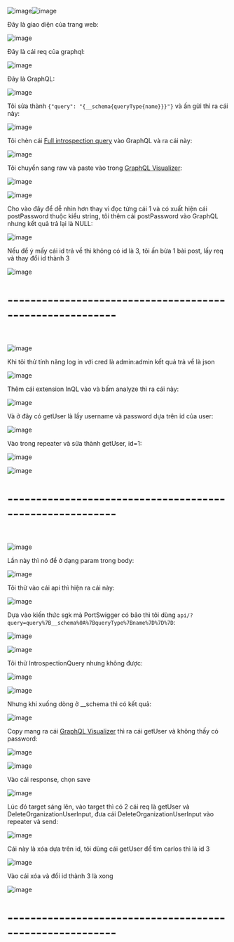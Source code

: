 ![image](https://github.com/user-attachments/assets/b26aa175-7f82-4aed-8255-e68754a46273)![image](https://github.com/user-attachments/assets/61a44a82-60f8-4d7d-bc4d-919e7c05a8d2)

Đây là giao diện của trang web:

![image](https://github.com/user-attachments/assets/f3e9f9a8-8106-4623-b070-923ec5b090d3)

Đây là cái req của graphql:

![image](https://github.com/user-attachments/assets/e2c19e35-dca3-4ad0-9772-ea48faa0aa71)

Đây là GraphQL:

![image](https://github.com/user-attachments/assets/b4ae0033-94e7-44f5-830e-b33ae11fa4a8)

Tôi sửa thành `{"query": "{__schema{queryType{name}}}"}` và ấn gửi thì ra cái này:

![image](https://github.com/user-attachments/assets/00f77dcc-5e33-4b71-8fb9-507526b353fa)

Tôi chèn cái [Full introspection query](https://gist.github.com/franzejr/d0a178286d0e23d3ed50999288806068) vào GraphQL và ra cái này:

![image](https://github.com/user-attachments/assets/49859ddf-3ef0-425a-b4e4-67498b2a9fbb)

Tôi chuyển sang raw và paste vào trong [GraphQL Visualizer](https://nathanrandal.com/graphql-visualizer/):

![image](https://github.com/user-attachments/assets/53c0b49d-0a75-4bf3-8da0-eb7bf27c64f2)

![image](https://github.com/user-attachments/assets/11f1ab63-0d5e-4644-b583-0d1f0d953a36)

Cho vào đây để dễ nhìn hơn thay vì đọc từng cái 1 và có xuất hiện cái postPassword thuộc kiểu string, tôi thêm cái postPassword vào GraphQL nhưng kết quả trả lại là NULL:

![image](https://github.com/user-attachments/assets/0511d91b-aaf8-45ad-acb3-069b17c9e31c)

Nếu để ý mấy cái id trả về thì không có id là 3, tôi ấn bừa 1 bài post, lấy req và thay đổi id thành 3

![image](https://github.com/user-attachments/assets/d1caf60e-43f4-450e-9c32-e69db05e772f)

<h1>---------------------------------------------------------</h1>
<br>

![image](https://github.com/user-attachments/assets/9bc7ae96-ee63-40d1-ac4e-40c3b4f803a5)

Khi tôi thử tính năng log in với cred là admin:admin kết quả trả về là json

![image](https://github.com/user-attachments/assets/e765cd4c-c419-487d-aabe-2c766a6c5089)

Thêm cái extension InQL vào và bấm analyze thì ra cái này:

![image](https://github.com/user-attachments/assets/002634d2-025d-4f94-acd9-e58437d2307a)

Và ở đây có getUser là lấy username và password dựa trên id của user:

![image](https://github.com/user-attachments/assets/cd9349b2-ba7a-4a78-a5f2-3a25e10519e9)

Vào trong repeater và sửa thành getUser, id=1:

![image](https://github.com/user-attachments/assets/2713b635-082c-4140-8db3-b4c08e2d9f99)

![image](https://github.com/user-attachments/assets/cd950ab2-85b0-4c91-8d91-fed4caeaafb1)

<h1>---------------------------------------------------------</h1>
<br>

![image](https://github.com/user-attachments/assets/def61e5d-89e4-4911-8a42-9d984297a9dc)

Lần này thì nó để ở dạng param trong body:

![image](https://github.com/user-attachments/assets/6c6d3edf-4bbe-4c1a-8f0a-17ad097d814c)

Tôi thử vào cái api thì hiện ra cái này:

![image](https://github.com/user-attachments/assets/f6a4607c-ea28-48eb-9f22-438ac7816e81)

Dựa vào kiến thức sgk mà PortSwigger có bảo thì tôi dùng `api/?query=query%7B__schema%0A%7BqueryType%7Bname%7D%7D%7D`:

![image](https://github.com/user-attachments/assets/e3ac6570-1a22-4f8d-b403-d466c7d8ae16)

![image](https://github.com/user-attachments/assets/84605c3b-7053-41da-a8be-f8b83775bd2b)

Tôi thử IntrospectionQuery nhưng không được:

![image](https://github.com/user-attachments/assets/d88f617b-d858-485f-a29c-fdaf000215d2)

![image](https://github.com/user-attachments/assets/296054bf-ca11-430c-9fc9-af8228a1e106)

Nhưng khi xuống dòng ở __schema thì có kết quả:

![image](https://github.com/user-attachments/assets/0774856f-7f0d-4337-82a9-bbf6eb309bf7)

Copy mang ra cái [GraphQL Visualizer](https://nathanrandal.com/graphql-visualizer/) thì ra cái getUser và không thấy có password:

![image](https://github.com/user-attachments/assets/86cd7b44-fb72-4ed0-8ccb-a3fd405144af)

![image](https://github.com/user-attachments/assets/5bd5e43c-a057-4483-aed9-87356fd5e17a)

Vào cái response, chọn save 

![image](https://github.com/user-attachments/assets/f9da32a2-06ae-440b-8685-2d3d5dac3018)

Lúc đó target sáng lên, vào target thì có 2 cái req là getUser và DeleteOrganizationUserInput, đưa cái DeleteOrganizationUserInput vào repeater và send:

![image](https://github.com/user-attachments/assets/46567170-6ef9-4137-b875-41b657fd3c2c)

Cái này là xóa dựa trên id, tôi dùng cái getUser để tìm carlos thì là id 3

![image](https://github.com/user-attachments/assets/f97af478-700a-451a-aa95-58525330c70e)

Vào cái xóa và đổi id thành 3 là xong

![image](https://github.com/user-attachments/assets/ce0f5fee-cc9e-4f26-a3f4-330c47f81a99)

<h1>---------------------------------------------------------</h1>
<br>







